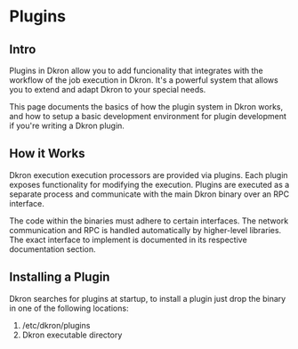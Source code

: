# Plugins

## Intro

Plugins in Dkron allow you to add funcionality that integrates with the workflow of the job execution in Dkron. It's a powerful system that allows you to extend and adapt Dkron to your special needs.

This page documents the basics of how the plugin system in Dkron works, and how to setup a basic development environment for plugin development if you're writing a Dkron plugin.

## How it Works

Dkron execution execution processors are provided via plugins. Each plugin exposes functionality for modifying the execution. Plugins are executed as a separate process and communicate with the main Dkron binary over an RPC interface.

The code within the binaries must adhere to certain interfaces. The network communication and RPC is handled automatically by higher-level libraries. The exact interface to implement is documented in its respective documentation section.

## Installing a Plugin

Dkron searches for plugins at startup, to install a plugin just drop the binary in one of the following locations:

1. /etc/dkron/plugins
2. Dkron executable directory
